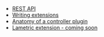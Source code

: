 * [REST API](api.md)
* [Writing extensions](extensions.md)
* [Anatomy of a controller plugin](rotary-controller-plugin.md)
* [Lametric extension - coming soon](https://store.lametric.com/?rfsn=3238201.c5edf5)
